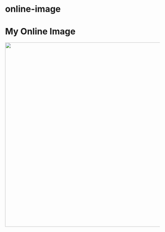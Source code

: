 # online-image
<!DOCTYPE html>
<html lang="en">
<head>
  <meta charset="UTF-8" />
  <meta name="viewport" content="width=device-width, initial-scale=1" />
  <title>Online Image Example</title>
</head>
<body>

  <h1>My Online Image</h1>
  <img src="https://c.pxhere.com/photos/2e/3e/bloom_bunch_of_flowers_colorful_colourful_daisies_flowers-1093996.jpg!d"Description of image" width="600" />

</body>
</html>
